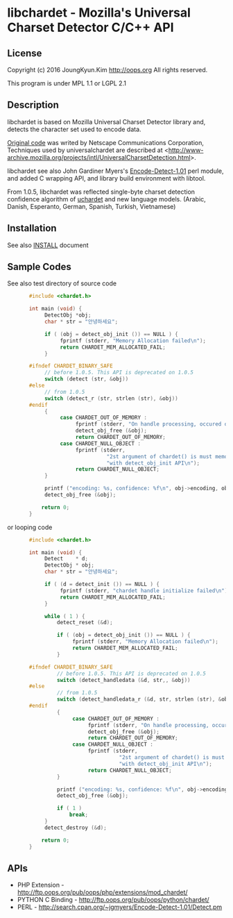 libchardet - Mozilla's Universal Charset Detector C/C++ API
===

## License
Copyright (c) 2016 JoungKyun.Kim <http://oops.org> All rights reserved.

This program is under MPL 1.1 or LGPL 2.1

## Description
libchardet is based on Mozilla Universal Charset Detector library and, detects
the character set used to encode data.

[Original code](http://lxr.mozilla.org/seamonkey/source/extensions/universalchardet/) was writed by Netscape Communications Corporation, Techniques used by universalchardet are described at &lt;http://www-archive.mozilla.org/projects/intl/UniversalCharsetDetection.html&gt;.

libchardet see also John Gardiner Myers's [Encode-Detect-1.01](http://search.cpan.org/~jgmyers/Encode-Detect-1.01/)
perl module, and added C wrapping API, and library build environment with libtool.

From 1.0.5, libchardet was reflected single-byte charset detection confidence
algorithm of [uchardet](https://github.com/BYVoid/uchardet/) and new language models.
(Arabic, Danish, Esperanto, German, Spanish, Turkish, Vietnamese)

## Installation

See also [INSTALL](INSTALL) document

## Sample Codes

See also test directory of source code

```c
       #include <chardet.h>

       int main (void) {
            DetectObj *obj;
            char * str = "안녕하세요";

            if ( (obj = detect_obj_init ()) == NULL ) {
                 fprintf (stderr, "Memory Allocation failed\n");
                 return CHARDET_MEM_ALLOCATED_FAIL;
            }

       #ifndef CHARDET_BINARY_SAFE 
            // before 1.0.5. This API is deprecated on 1.0.5
            switch (detect (str, &obj))
       #else
            // from 1.0.5
            switch (detect_r (str, strlen (str), &obj))
       #endif
            {
                 case CHARDET_OUT_OF_MEMORY :
                      fprintf (stderr, "On handle processing, occured out of memory\n");
                      detect_obj_free (&obj);
                      return CHARDET_OUT_OF_MEMORY;
                 case CHARDET_NULL_OBJECT :
                      fprintf (stderr,
                                "2st argument of chardet() is must memory allocation "
                                "with detect_obj_init API\n");
                      return CHARDET_NULL_OBJECT;
            }

            printf ("encoding: %s, confidence: %f\n", obj->encoding, obj->confidence);
            detect_obj_free (&obj);

           return 0;
       }
```

or looping code

```c
       #include <chardet.h>

       int main (void) {
            Detect    * d;
            DetectObj * obj;
            char * str = "안녕하세요";

            if ( (d = detect_init ()) == NULL ) {
                 fprintf (stderr, "chardet handle initialize failed\n");
                 return CHARDET_MEM_ALLOCATED_FAIL;
            }

            while ( 1 ) {
                detect_reset (&d);

                if ( (obj = detect_obj_init ()) == NULL ) {
                     fprintf (stderr, "Memory Allocation failed\n");
                     return CHARDET_MEM_ALLOCATED_FAIL;
                }

       #ifndef CHARDET_BINARY_SAFE 
                // before 1.0.5. This API is deprecated on 1.0.5
                switch (detect_handledata (&d, str,, &obj))
       #else
                // from 1.0.5
                switch (detect_handledata_r (&d, str, strlen (str), &obj))
       #endif
                {
                     case CHARDET_OUT_OF_MEMORY :
                          fprintf (stderr, "On handle processing, occured out of memory\n");
                          detect_obj_free (&obj);
                          return CHARDET_OUT_OF_MEMORY;
                     case CHARDET_NULL_OBJECT :
                          fprintf (stderr,
                                    "2st argument of chardet() is must memory allocation "
                                    "with detect_obj_init API\n");
                          return CHARDET_NULL_OBJECT;
                }

                printf ("encoding: %s, confidence: %f\n", obj->encoding, obj->confidence);
                detect_obj_free (&obj);

                if ( 1 )
                    break;
            }
            detect_destroy (&d);

           return 0;
       }
```

## APIs
  * PHP Extension    - http://ftp.oops.org/pub/oops/php/extensions/mod_chardet/
  * PYTHON C Binding - http://ftp.oops.org/pub/oops/python/chardet/
  * PERL             - http://search.cpan.org/~jgmyers/Encode-Detect-1.01/Detect.pm

